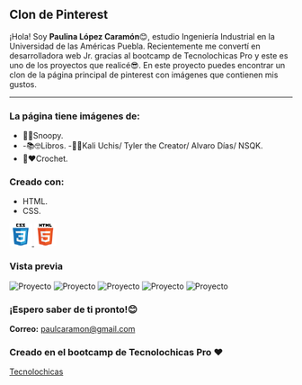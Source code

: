 ## Clon de Pinterest 
¡Hola! Soy **Paulina López Caramón**😊, estudio Ingeniería Industrial en la Universidad de las Américas Puebla. Recientemente me convertí en desarrolladora web Jr. gracias al bootcamp de Tecnolochicas Pro y este es uno de los proyectos que realicé😎. En este proyecto puedes encontrar un clon de la página principal de pinterest con imágenes que contienen mis gustos. 
______
### La página tiene imágenes de:

- 🐶💟Snoopy.
- -📚🤓Libros.
-🎵🎶Kali Uchis/ Tyler the Creator/ Alvaro Días/ NSQK.
- 🧶♥️Crochet.

### Creado con:
- HTML.
- CSS.

<a href="https://www.w3schools.com/css/" target="_blank"> <img src="https://raw.githubusercontent.com/devicons/devicon/master/icons/css3/css3-original-wordmark.svg" alt="css3" width="40" height="40"/> </a>
    <a href="https://www.w3.org/html/" target="_blank"> <img src="https://raw.githubusercontent.com/devicons/devicon/master/icons/html5/html5-original-wordmark.svg" alt="html5" width="40" height="40"/> </a>



### Vista previa
![Proyecto](assets/capturaportafolio.png)
![Proyecto](assets/capturaportafolio2.png)
![Proyecto](assets/capturaportafolio3.png)
![Proyecto](assets/capturaportafolio4.png)
![Proyecto](assets/capturaportafolio5.png)

### ¡Espero saber de ti pronto!😊
**Correo:**
[paulcaramon@gmail.com](mailto:paulcaramon@gmail.com)

### Creado en el bootcamp de Tecnolochicas Pro ♥️
[Tecnolochicas](https://tecnolochicas.mx)

